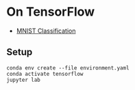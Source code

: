 # On TensorFlow

* [MNIST Classification](mnist-classification.ipynb)

## Setup

    conda env create --file environment.yaml
    conda activate tensorflow
    jupyter lab
